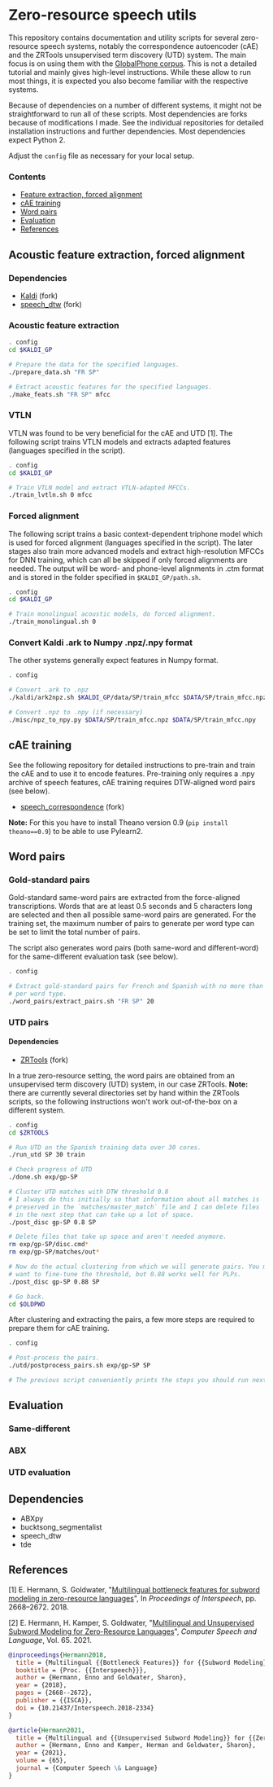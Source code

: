 # Zero-resource speech utils

This repository contains documentation and utility scripts for several
zero-resource speech systems, notably the correspondence autoencoder
(cAE) and the ZRTools unsupervised term discovery (UTD) system. The
main focus is on using them with the [GlobalPhone
corpus](https://csl.anthropomatik.kit.edu/english/globalphone.php).
This is not a detailed tutorial and mainly gives high-level
instructions. While these allow to run most things, it is expected you
also become familiar with the respective systems.

Because of dependencies on a number of different systems, it might not
be straightforward to run all of these scripts. Most dependencies are
forks because of modifications I made. See the individual repositories
for detailed installation instructions and further dependencies. Most
dependencies expect Python 2.

Adjust the `config` file as necessary for your local setup.

### Contents

* [Feature extraction, forced alignment](#acoustic-feature-extraction-forced-alignment)
* [cAE training](#cae-training)
* [Word pairs](#word-pairs)
* [Evaluation](#evaluation)
* [References](#references)

## Acoustic feature extraction, forced alignment

### Dependencies

* [Kaldi](https://github.com/eginhard/kaldi/tree/global_phone) (fork)
* [speech_dtw](https://github.com/eginhard/speech_dtw) (fork)

### Acoustic feature extraction

```bash
. config
cd $KALDI_GP

# Prepare the data for the specified languages.
./prepare_data.sh "FR SP"

# Extract acoustic features for the specified languages.
./make_feats.sh "FR SP" mfcc
```

### VTLN

VTLN was found to be very beneficial for the cAE and UTD [1]. The following
script trains VTLN models and extracts adapted features (languages
specified in the script).

```bash
. config
cd $KALDI_GP

# Train VTLN model and extract VTLN-adapted MFCCs.
./train_lvtln.sh 0 mfcc
```

### Forced alignment

The following script trains a basic context-dependent triphone model which
is used for forced alignment (languages specified in the script). The
later stages also train more advanced models and extract high-resolution
MFCCs for DNN training, which can all be skipped if only forced alignments
are needed. The output will be word- and phone-level alignments in .ctm format
and is stored in the folder specified in `$KALDI_GP/path.sh`.

```bash
. config
cd $KALDI_GP

# Train monolingual acoustic models, do forced alignment.
./train_monolingual.sh 0
```

### Convert Kaldi .ark to Numpy .npz/.npy format

The other systems generally expect features in Numpy format.

```bash
. config

# Convert .ark to .npz
./kaldi/ark2npz.sh $KALDI_GP/data/SP/train_mfcc $DATA/SP/train_mfcc.npz

# Convert .npz to .npy (if necessary)
./misc/npz_to_npy.py $DATA/SP/train_mfcc.npz $DATA/SP/train_mfcc.npy
```

## cAE training

See the following repository for detailed instructions to pre-train and train
the cAE and to use it to encode features. Pre-training only requires
a .npy archive of speech features, cAE training requires DTW-aligned
word pairs (see below).

* [speech_correspondence](https://github.com/eginhard/speech_correspondence) (fork)

**Note:** For this you have to install Theano version 0.9 (`pip
install theano==0.9`) to be able to use Pylearn2.

## Word pairs

### Gold-standard pairs

Gold-standard same-word pairs are extracted from the force-aligned
transcriptions. Words that are at least 0.5 seconds and 5 characters
long are selected and then all possible same-word pairs are generated.
For the training set, the maximum number of pairs to generate per word
type can be set to limit the total number of pairs.

The script also generates word pairs (both same-word and different-word)
for the same-different evaluation task (see below).

```bash
. config

# Extract gold-standard pairs for French and Spanish with no more than 20 pairs
# per word type.
./word_pairs/extract_pairs.sh "FR SP" 20
```

### UTD pairs

#### Dependencies

* [ZRTools](https://github.com/eginhard/ZRTools) (fork)

In a true zero-resource setting, the word pairs are obtained from an
unsupervised term discovery (UTD) system, in our case ZRTools. **Note:**
there are currently several directories set by hand within the ZRTools
scripts, so the following instructions won't work out-of-the-box on a
different system.

```bash
. config
cd $ZRTOOLS

# Run UTD on the Spanish training data over 30 cores.
./run_utd SP 30 train

# Check progress of UTD
./done.sh exp/gp-SP

# Cluster UTD matches with DTW threshold 0.8
# I always do this initially so that information about all matches is
# preserved in the `matches/master_match` file and I can delete files
# in the next step that can take up a lot of space.
./post_disc gp-SP 0.8 SP

# Delete files that take up space and aren't needed anymore.
rm exp/gp-SP/disc.cmd*
rm exp/gp-SP/matches/out*

# Now do the actual clustering from which we will generate pairs. You might
# want to fine-tune the threshold, but 0.88 works well for PLPs.
./post_disc gp-SP 0.88 SP

# Go back.
cd $OLDPWD
```

After clustering and extracting the pairs, a few more steps are required
to prepare them for cAE training.

```bash
. config

# Post-process the pairs.
./utd/postprocess_pairs.sh exp/gp-SP SP

# The previous script conveniently prints the steps you should run next:
```

## Evaluation

### Same-different

### ABX

### UTD evaluation

## Dependencies

* ABXpy
* bucktsong_segmentalist
* speech_dtw
* tde

## References

[1] E. Hermann, S. Goldwater, "[Multilingual bottleneck features for subword modeling in zero-resource languages](https://www.isca-speech.org/archive/Interspeech_2018/abstracts/2334.html)", In *Proceedings of Interspeech*, pp. 2668–2672. 2018. 

[2] E. Hermann, H. Kamper, S. Goldwater, "[Multilingual and Unsupervised Subword Modeling for Zero-Resource Languages](https://arxiv.org/abs/1811.04791)", *Computer Speech and Language*, Vol. 65. 2021.

```BibTeX
@inproceedings{Hermann2018,
  title = {Multilingual {{Bottleneck Features}} for {{Subword Modeling}} in {{Zero}}-Resource {{Languages}}},
  booktitle = {Proc. {{Interspeech}}},
  author = {Hermann, Enno and Goldwater, Sharon},
  year = {2018},
  pages = {2668--2672},
  publisher = {{ISCA}},
  doi = {10.21437/Interspeech.2018-2334}
}

@article{Hermann2021,
  title = {Multilingual and {{Unsupervised Subword Modeling}} for {{Zero}}-{{Resource Languages}}},
  author = {Hermann, Enno and Kamper, Herman and Goldwater, Sharon},
  year = {2021},
  volume = {65},
  journal = {Computer Speech \& Language}
}



```
